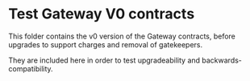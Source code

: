 # Test Gateway V0 contracts

This folder contains the v0 version of the Gateway contracts, before upgrades to support charges and removal of
gatekeepers.

They are included here in order to test upgradeability and backwards-compatibility.
